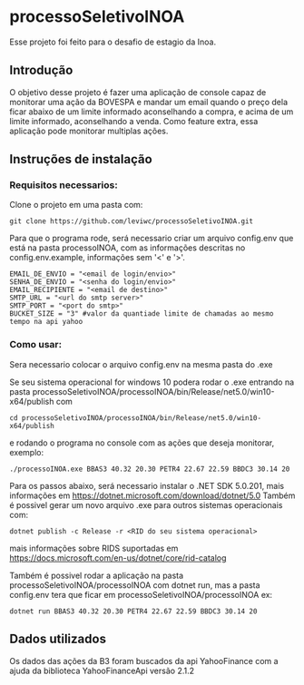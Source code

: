 # processoSeletivoINOA
Esse projeto foi feito para o desafio de estagio da Inoa.

## Introdução
O objetivo desse projeto é fazer uma aplicação de console capaz de monitorar uma ação da BOVESPA e mandar um email quando o preço dela ficar abaixo de um limite informado aconselhando a compra, e acima de um limite informado, aconselhando a venda. Como feature extra, essa aplicação pode monitorar multiplas ações.

## Instruções de instalação

### Requisitos necessarios:
Clone o projeto em uma pasta com:
```
git clone https://github.com/leviwc/processoSeletivoINOA.git
```
Para que o programa rode, será necessario criar um arquivo config.env que está na pasta processoINOA, com as informações descritas no config.env.example, informações sem '<' e  '>'.
```
EMAIL_DE_ENVIO = "<email de login/envio>"
SENHA_DE_ENVIO = "<senha do login/envio>"
EMAIL_RECIPIENTE = "<email de destino>"
SMTP_URL = "<url do smtp server>"
SMTP_PORT = "<port do smtp>"
BUCKET_SIZE = "3" #valor da quantiade limite de chamadas ao mesmo tempo na api yahoo
```

### Como usar:
Sera necessario colocar o arquivo config.env na mesma pasta do .exe

Se seu sistema operacional for windows 10 podera rodar o .exe entrando na pasta processoSeletivoINOA/processoINOA/bin/Release/net5.0/win10-x64/publish com
```
cd processoSeletivoINOA/processoINOA/bin/Release/net5.0/win10-x64/publish
```

e rodando o programa no console com as ações que deseja monitorar, exemplo:

```
./processoINOA.exe BBAS3 40.32 20.30 PETR4 22.67 22.59 BBDC3 30.14 20
```

Para os passos abaixo, será necessario instalar o .NET SDK 5.0.201, mais informações em https://dotnet.microsoft.com/download/dotnet/5.0
Também é possivel gerar um novo arquivo .exe para outros sistemas operacionais com:

```
dotnet publish -c Release -r <RID do seu sistema operacional>
```
mais informações sobre RIDS suportadas em https://docs.microsoft.com/en-us/dotnet/core/rid-catalog

Também é possivel rodar a aplicação na pasta processoSeletivoINOA/processoINOA com dotnet run, mas a pasta config.env tera que ficar em processoSeletivoINOA/processoINOA  ex:
```
dotnet run BBAS3 40.32 20.30 PETR4 22.67 22.59 BBDC3 30.14 20
```

## Dados utilizados
Os dados das ações da B3 foram buscados da api YahooFinance com a ajuda da biblioteca YahooFinanceApi versão 2.1.2








